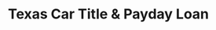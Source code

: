 ---
title: "Texas Car Title & Payday Loan"
url: /round-rock/texas-car-title-and-payday-loan/
shop: pawnbroker
---